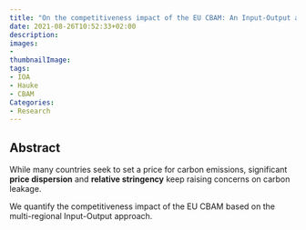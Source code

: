 ```yaml
---
title: "On the competitiveness impact of the EU CBAM: An Input-Output approach"
date: 2021-08-26T10:52:33+02:00
description:
images:
-
thumbnailImage: 
tags:
- IOA
- Hauke
- CBAM
Categories:
- Research
---
```

## Abstract

While many countries seek to set a price for carbon emissions,
significant **price dispersion** and **relative stringency** keep raising concerns on carbon leakage.

We quantify the competitiveness impact of the EU CBAM based on the multi-regional Input-Output approach.

